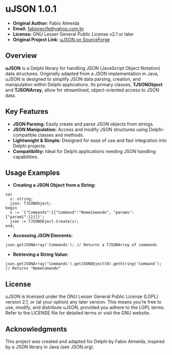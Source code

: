 <!-- # [ zrfisaac ] -->

<!-- # [ about ] -->
<!-- # - author : Isaac Caires -->
<!-- # . - email : zrfisaac@gmail.com -->
<!-- # . - site : zrfisaac.github.io -->

<!-- # [ markdown ] -->
# uJSON 1.0.1

- **Original Author:** Fabio Almeida
- **Email:** fabiorecife@yahoo.com.br
- **License:** GNU Lesser General Public License v2.1 or later
- **Original Project Link:** [uJSON on SourceForge](https://sourceforge.net/projects/is-webstart/files/)

## Overview

**uJSON** is a Delphi library for handling JSON (JavaScript Object Notation) data structures. Originally adapted from a JSON implementation in Java, uJSON is designed to simplify JSON data parsing, creation, and manipulation within Delphi applications. Its primary classes, **TJSONObject** and **TJSONArray**, allow for streamlined, object-oriented access to JSON data.

## Key Features

- **JSON Parsing:** Easily create and parse JSON objects from strings.
- **JSON Manipulation:** Access and modify JSON structures using Delphi-compatible classes and methods.
- **Lightweight & Simple:** Designed for ease of use and fast integration into Delphi projects.
- **Compatibility:** Ideal for Delphi applications needing JSON handling capabilities.

## Usage Examples

- **Creating a JSON Object from a String:**

```delphi
var
  s: string;
  json: TJSONObject;
begin
  s := '{"Commands":[{"Command":"NomeComando", "params":{"param1":1}}]}';
  json := TJSONObject.Create(s);
end;
```

- **Accessing JSON Elements:**
```delphi
json.getJSONArray('Commands'); // Returns a TJSONArray of commands
```

- **Retrieving a String Value:**
```delphi
json.getJSONArray('Commands').getJSONObject(0).getString('Command'); // Returns "NomeComando"
```

## License

uJSON is licensed under the GNU Lesser General Public License (LGPL) version 2.1, or (at your option) any later version. This means you’re free to use, modify, and distribute uJSON, provided you adhere to the LGPL terms. Refer to the LICENSE file for detailed terms or visit the GNU website.

## Acknowledgments

This project was created and adapted for Delphi by Fabio Almeida, inspired by a JSON library in Java (see JSON.org).
